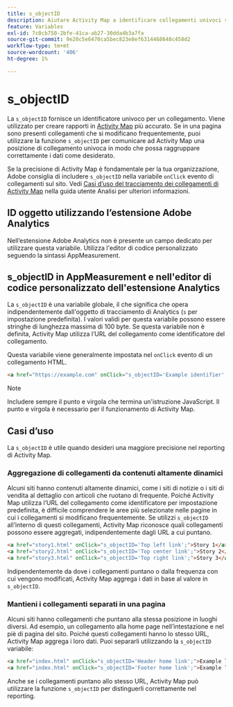 ```yaml
---
title: s_objectID
description: Aiutare Activity Map a identificare collegamenti univoci sul sito.
feature: Variables
exl-id: 7c0cb750-2bfe-41ca-ab27-30dda4b3a7fa
source-git-commit: 9e20c5e6470ca5bec823e8ef6314468648c458d2
workflow-type: tm+mt
source-wordcount: '406'
ht-degree: 1%

---
```


# s_objectID

La `s_objectID` fornisce un identificatore univoco per un collegamento. Viene utilizzato per creare rapporti in [Activity Map](/help/analyze/activity-map/activity-map.md) più accurato. Se in una pagina sono presenti collegamenti che si modificano frequentemente, puoi utilizzare la funzione `s_objectID` per comunicare ad Activity Map una posizione di collegamento univoca in modo che possa raggruppare correttamente i dati come desiderato.

Se la precisione di Activity Map è fondamentale per la tua organizzazione, Adobe consiglia di includere `s_objectID` nella variabile `onClick` evento di collegamenti sul sito. Vedi [Casi d’uso del tracciamento dei collegamenti di Activity Map](/help/analyze/activity-map/activitymap-link-tracking/activitymap-link-tracking-use-case.md) nella guida utente Analisi per ulteriori informazioni.

## ID oggetto utilizzando l’estensione Adobe Analytics

Nell’estensione Adobe Analytics non è presente un campo dedicato per utilizzare questa variabile. Utilizza l&#39;editor di codice personalizzato seguendo la sintassi AppMeasurement.

## s_objectID in AppMeasurement e nell&#39;editor di codice personalizzato dell&#39;estensione Analytics

La `s_objectID` è una variabile globale, il che significa che opera indipendentemente dall&#39;oggetto di tracciamento di Analytics (`s` per impostazione predefinita). I valori validi per questa variabile possono essere stringhe di lunghezza massima di 100 byte. Se questa variabile non è definita, Activity Map utilizza l’URL del collegamento come identificatore del collegamento.

Questa variabile viene generalmente impostata nel `onClick` evento di un collegamento HTML.

```HTML
<a href="https://example.com" onClick="s_objectID='Example identifier';">Example link</a>
```

>[!NOTE]
>
>Includere sempre il punto e virgola che termina un&#39;istruzione JavaScript. Il punto e virgola è necessario per il funzionamento di Activity Map.

## Casi d’uso

La `s_objectID` è utile quando desideri una maggiore precisione nel reporting di Activity Map.

### Aggregazione di collegamenti da contenuti altamente dinamici

Alcuni siti hanno contenuti altamente dinamici, come i siti di notizie o i siti di vendita al dettaglio con articoli che ruotano di frequente. Poiché Activity Map utilizza l’URL del collegamento come identificatore per impostazione predefinita, è difficile comprendere le aree più selezionate nelle pagine in cui i collegamenti si modificano frequentemente. Se utilizzi `s_objectID` all’interno di questi collegamenti, Activity Map riconosce quali collegamenti possono essere aggregati, indipendentemente dagli URL a cui puntano.

```HTML
<a href="story1.html" onClick="s_objectID='Top left link';">Story 1</a>
<a href="story2.html" onClick="s_objectID='Top center link';">Story 2</a>
<a href="story3.html" onClick="s_objectID='Top right link';">Story 3</a>
```

Indipendentemente da dove i collegamenti puntano o dalla frequenza con cui vengono modificati, Activity Map aggrega i dati in base al valore in `s_objectID`.

### Mantieni i collegamenti separati in una pagina

Alcuni siti hanno collegamenti che puntano alla stessa posizione in luoghi diversi. Ad esempio, un collegamento alla home page nell’intestazione e nel piè di pagina del sito. Poiché questi collegamenti hanno lo stesso URL, Activity Map aggrega i loro dati. Puoi separarli utilizzando la `s_objectID` variabile:

```HTML
<a href="index.html" onClick="s_objectID='Header home link';">Example link in Header</a>
<a href="index.html" onClick="s_objectID='Footer home link';">Example link in Footer</a>
```

Anche se i collegamenti puntano allo stesso URL, Activity Map può utilizzare la funzione `s_objectID` per distinguerli correttamente nel reporting.
